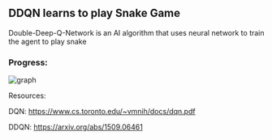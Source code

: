 ## DDQN learns to play Snake Game

Double-Deep-Q-Network is an AI algorithm that uses neural network to train the agent to play snake

### Progress:

![graph](https://github.com/YHL04/SnakeDDQN/logs/graph.png?raw=true)





Resources:

DQN: https://www.cs.toronto.edu/~vmnih/docs/dqn.pdf

DDQN: https://arxiv.org/abs/1509.06461


